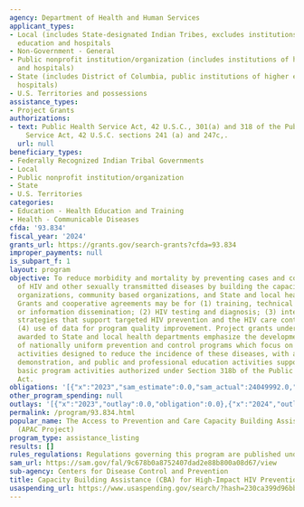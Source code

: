 ```yaml
---
agency: Department of Health and Human Services
applicant_types:
- Local (includes State-designated Indian Tribes, excludes institutions of higher
  education and hospitals
- Non-Government - General
- Public nonprofit institution/organization (includes institutions of higher education
  and hospitals)
- State (includes District of Columbia, public institutions of higher education and
  hospitals)
- U.S. Territories and possessions
assistance_types:
- Project Grants
authorizations:
- text: Public Health Service Act, 42 U.S.C., 301(a) and 318 of the Public Health
    Service Act, 42 U.S.C. sections 241 (a) and 247c,.
  url: null
beneficiary_types:
- Federally Recognized Indian Tribal Governments
- Local
- Public nonprofit institution/organization
- State
- U.S. Territories
categories:
- Education - Health Education and Training
- Health - Communicable Diseases
cfda: '93.834'
fiscal_year: '2024'
grants_url: https://grants.gov/search-grants?cfda=93.834
improper_payments: null
is_subpart_f: 1
layout: program
objective: To reduce morbidity and mortality by preventing cases and complications
  of HIV and other sexually transmitted diseases by building the capacity of healthcare
  organizations, community based organizations, and State and local health departments.
  Grants and cooperative agreements may be for (1) training, technical assistance,
  or information dissemination; (2) HIV testing and diagnosis; (3) interventions and
  strategies that support targeted HIV prevention and the HIV care continuum; and
  (4) use of data for program quality improvement. Project grants under Section 318c
  awarded to State and local health departments emphasize the development and implementation
  of nationally uniform prevention and control programs which focus on disease intervention
  activities designed to reduce the incidence of these diseases, with applied research,
  demonstration, and public and professional education activities supporting these
  basic program activities authorized under Section 318b of the Public Health Service
  Act.
obligations: '[{"x":"2023","sam_estimate":0.0,"sam_actual":24049992.0,"usa_spending_actual":24049992.0},{"x":"2024","sam_estimate":0.0,"sam_actual":5968414.0,"usa_spending_actual":27140395.0},{"x":"2025","sam_estimate":0.0,"sam_actual":5968414.0,"usa_spending_actual":24250000.0}]'
other_program_spending: null
outlays: '[{"x":"2023","outlay":0.0,"obligation":0.0},{"x":"2024","outlay":17243692.51,"obligation":45421981.0},{"x":"2025","outlay":0.0,"obligation":0.0}]'
permalink: /program/93.834.html
popular_name: The Access to Prevention and Care Capacity Building Assistant Project
  (APAC Project)
program_type: assistance_listing
results: []
rules_regulations: Regulations governing this program are published under 45 CFR 75.
sam_url: https://sam.gov/fal/9c678b0a8752407dad2e88b800a08d67/view
sub-agency: Centers for Disease Control and Prevention
title: Capacity Building Assistance (CBA) for High-Impact HIV Prevention
usaspending_url: https://www.usaspending.gov/search/?hash=230ca399d96bb6edef832d5ab7d563e6
---
```


